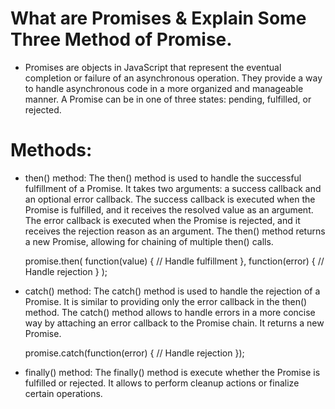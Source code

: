 # What are Promises & Explain Some Three Method of Promise.

- Promises are objects in JavaScript that represent the eventual completion or failure 
  of an asynchronous operation. They provide a way to handle asynchronous code in a more 
  organized and manageable manner. A Promise can be in one of three states: pending, fulfilled, 
  or rejected.

# Methods:

- then() method:
  The then() method is used to handle the successful fulfillment of a Promise. It takes two 
  arguments: a success callback and an optional error callback. The success callback is executed 
  when the Promise is fulfilled, and it receives the resolved value as an argument. The error 
  callback is executed when the Promise is rejected, and it receives the rejection reason as an 
  argument. The then() method returns a new Promise, allowing for chaining of multiple then() calls.

  promise.then(
  function(value) {
    // Handle fulfillment
  },
  function(error) {
    // Handle rejection
  }
 );

- catch() method:
  The catch() method is used to handle the rejection of a Promise. It is similar to providing only the 
  error callback in the then() method. The catch() method allows to handle errors in a more concise 
  way by attaching an error callback to the Promise chain. It returns a new Promise.

  promise.catch(function(error) {
  // Handle rejection
  });

- finally() method:
  The finally() method is execute whether the Promise is fulfilled or rejected. It allows to perform 
  cleanup actions or finalize certain operations.
